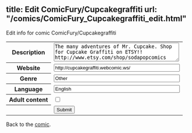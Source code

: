 title: Edit ComicFury/Cupcakegraffiti
url: "/comics/ComicFury_Cupcakegraffiti_edit.html"
---
Edit info for comic ComicFury/Cupcakegraffiti

<form name="comic" action="http://gaepostmail.appspot.com/comic/" method="post">
<table class="comicinfo">
<tr>
<th>Description</th><td><textarea name="description" cols="40" rows="3">The many adventures of Mr. Cupcake. Shop for Cupcake Graffiti on ETSY!! http://www.etsy.com/shop/sodapopcomics</textarea></td>
</tr>
<tr>
<th>Website</th><td><input type="text" name="url" value="http://cupcakegraffiti.webcomic.ws/" size="40"/></td>
</tr>
<tr>
<th>Genre</th><td><input type="text" name="genre" value="Other" size="40"/></td>
</tr>
<tr>
<th>Language</th><td><input type="text" name="language" value="English" size="40"/></td>
</tr>
<tr>
<th>Adult content</th><td><input type="checkbox" name="adult" value="adult" /></td>
</tr>
<tr>
<th></th><td>
<input type="hidden" name="comic" value="ComicFury_Cupcakegraffiti" />
<input type="submit" name="submit" value="Submit" />
</td>
</tr>
</table>
</form>

Back to the [comic](ComicFury_Cupcakegraffiti.html).
